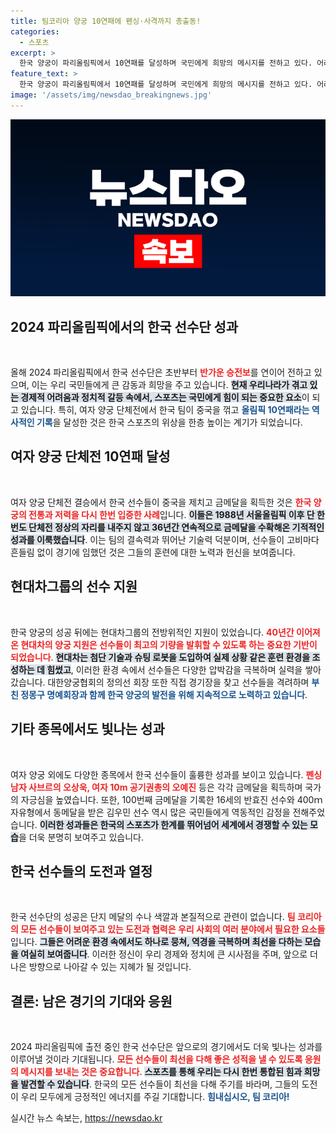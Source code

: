 ```yaml
---
title: 팀코리아 양궁 10연패에 펜싱·사격까지 총출동!
categories:
  - 스포츠
excerpt: >
  한국 양궁이 파리올림픽에서 10연패를 달성하며 국민에게 희망의 메시지를 전하고 있다. 어려운 시기에도 팀 코리아의 도전과 성취는 응원의 원동력이 되어, 올림픽의 감동이 우리의 마음을 뚫어주는 듯하다.
feature_text: >
  한국 양궁이 파리올림픽에서 10연패를 달성하며 국민에게 희망의 메시지를 전하고 있다. 어려운 시기에도 팀 코리아의 도전과 성취는 응원의 원동력이 되어, 올림픽의 감동이 우리의 마음을 뚫어주는 듯하다.
image: '/assets/img/newsdao_breakingnews.jpg'
---
```


<p><img src="/assets/img/newsdao_breakingnews.jpg" alt="flaretime 속보" /></p>

<h2 data-ke-size="size26">2024 파리올림픽에서의 한국 선수단 성과</h2>

<p data-ke-size="size16">&nbsp;</p>

<p>올해 2024 파리올림픽에서 한국 선수단은 초반부터 <b><span style="color: #ee2323;">반가운 승전보</span></b>를 연이어 전하고 있으며, 이는 우리 국민들에게 큰 감동과 희망을 주고 있습니다. <b><span style="background-color: #21538527;">현재 우리나라가 겪고 있는 경제적 어려움과 정치적 갈등 속에서, 스포츠는 국민에게 힘이 되는 중요한 요소</span></b>이 되고 있습니다. 특히, 여자 양궁 단체전에서 한국 팀이 중국을 꺾고 <b><span style="color: #1a5490;">올림픽 10연패라는 역사적인 기록</span></b>을 달성한 것은 한국 스포츠의 위상을 한층 높이는 계기가 되었습니다.</p>

<h2 data-ke-size="size26">여자 양궁 단체전 10연패 달성</h2>

<p data-ke-size="size16">&nbsp;</p>

<p>여자 양궁 단체전 결승에서 한국 선수들이 중국을 제치고 금메달을 획득한 것은 <b><span style="color: #ee2323;">한국 양궁의 전통과 저력을 다시 한번 입증한 사례</span></b>입니다. <b><span style="background-color: #21538527;">이들은 1988년 서울올림픽 이후 단 한 번도 단체전 정상의 자리를 내주지 않고 36년간 연속적으로 금메달을 수확해온 기적적인 성과를 이룩했습니다</span></b>. 이는 팀의 결속력과 뛰어난 기술력 덕분이며, 선수들이 고비마다 흔들림 없이 경기에 임했던 것은 그들의 훈련에 대한 노력과 헌신을 보여줍니다.</p>

<h2 data-ke-size="size26">현대차그룹의 선수 지원</h2>

<p data-ke-size="size16">&nbsp;</p>

<p>한국 양궁의 성공 뒤에는 현대차그룹의 전방위적인 지원이 있었습니다. <b><span style="color: #ee2323;">40년간 이어져 온 현대차의 양궁 지원은 선수들이 최고의 기량을 발휘할 수 있도록 하는 중요한 기반이 되었습니다</span></b>. <b><span style="background-color: #21538527;">현대차는 첨단 기술과 슈팅 로봇을 도입하여 실제 상황 같은 훈련 환경을 조성하는 데 힘썼고</span></b>, 이러한 환경 속에서 선수들은 다양한 압박감을 극복하며 실력을 쌓아갔습니다. 대한양궁협회의 정의선 회장 또한 직접 경기장을 찾고 선수들을 격려하며 <b><span style="color: #1a5490;">부친 정몽구 명예회장과 함께 한국 양궁의 발전을 위해 지속적으로 노력하고 있습니다</span></b>.</p>

<h2 data-ke-size="size26">기타 종목에서도 빛나는 성과</h2>

<p data-ke-size="size16">&nbsp;</p>

<p>여자 양궁 외에도 다양한 종목에서 한국 선수들이 훌륭한 성과를 보이고 있습니다. <b><span style="color: #ee2323;">펜싱 남자 사브르의 오상욱, 여자 10m 공기권총의 오예진</span></b> 등은 각각 금메달을 획득하며 국가의 자긍심을 높였습니다. 또한, 100번째 금메달을 기록한 16세의 반효진 선수와 400ｍ 자유형에서 동메달을 받은 김우민 선수 역시 많은 국민들에게 역동적인 감정을 전해주었습니다. <b><span style="background-color: #21538527;">이러한 성과들은 한국의 스포츠가 한계를 뛰어넘어 세계에서 경쟁할 수 있는 모습</span></b>을 더욱 분명히 보여주고 있습니다.</p>

<h2 data-ke-size="size26">한국 선수들의 도전과 열정</h2>

<p data-ke-size="size16">&nbsp;</p>

<p>한국 선수단의 성공은 단지 메달의 수나 색깔과 본질적으로 관련이 없습니다. <b><span style="color: #ee2323;">팀 코리아의 모든 선수들이 보여주고 있는 도전과 협력은 우리 사회의 여러 분야에서 필요한 요소들</span></b>입니다. <b><span style="background-color: #21538527;">그들은 어려운 환경 속에서도 하나로 뭉쳐, 역경을 극복하며 최선을 다하는 모습을 여실히 보여줍니다</span></b>. 이러한 정신이 우리 경제와 정치에 큰 시사점을 주며, 앞으로 더 나은 방향으로 나아갈 수 있는 지혜가 될 것입니다.</p>

<h2 data-ke-size="size26">결론: 남은 경기의 기대와 응원</h2>

<p data-ke-size="size16">&nbsp;</p>

<p>2024 파리올림픽에 출전 중인 한국 선수단은 앞으로의 경기에서도 더욱 빛나는 성과를 이루어낼 것이라 기대됩니다. <b><span style="color: #ee2323;">모든 선수들이 최선을 다해 좋은 성적을 낼 수 있도록 응원의 메시지를 보내는 것은 중요합니다</span></b>. <b><span style="background-color: #21538527;">스포츠를 통해 우리는 다시 한번 통합된 힘과 희망을 발견할 수 있습니다</span></b>. 한국의 모든 선수들이 최선을 다해 주기를 바라며, 그들의 도전이 우리 모두에게 긍정적인 에너지를 주길 기대합니다. <b><span style="color: #1a5490;">힘내십시오, 팀 코리아!</span></b></p>
실시간 뉴스 속보는, <a href="https://newsdao.kr" rel="dofollow">https://newsdao.kr</a>


